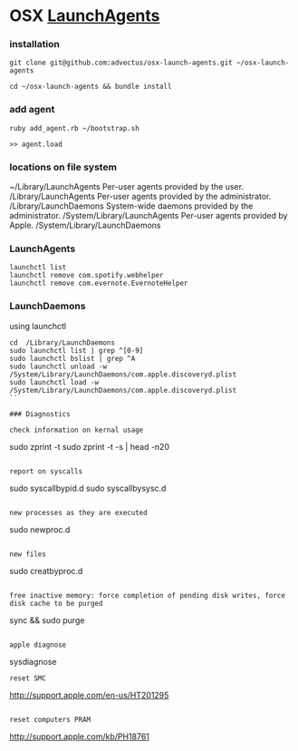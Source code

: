 # OSX [LaunchAgents](https://developer.apple.com/library/mac/documentation/macosx/conceptual/bpsystemstartup/chapters/CreatingLaunchdJobs.html)

### installation
```
git clone git@github.com:advectus/osx-launch-agents.git ~/osx-launch-agents

cd ~/osx-launch-agents && bundle install
```

### add agent

```
ruby add_agent.rb ~/bootstrap.sh

>> agent.load
```

### locations on file system

~/Library/LaunchAgents         Per-user agents provided by the user.
/Library/LaunchAgents          Per-user agents provided by the administrator.
/Library/LaunchDaemons         System-wide daemons provided by the administrator.
/System/Library/LaunchAgents   Per-user agents provided by Apple.
/System/Library/LaunchDaemons

### LaunchAgents

```
launchctl list
launchctl remove com.spotify.webhelper
launchctl remove com.evernote.EvernoteHelper

```

### LaunchDaemons

using launchctl
```
cd  /Library/LaunchDaemons
sudo launchctl list | grep ^[0-9]
sudo launchctl bslist | grep ^A
sudo launchctl unload -w /System/Library/LaunchDaemons/com.apple.discoveryd.plist
sudo launchctl load -w /System/Library/LaunchDaemons/com.apple.discoveryd.plist
``

### Diagnostics

check information on kernal usage 
```
sudo zprint -t
sudo zprint -t -s | head -n20
```

report on syscalls
```
sudo syscallbypid.d
sudo syscallbysysc.d
```

new processes as they are executed
```
sudo newproc.d
```

new files
```
sudo creatbyproc.d
```

free inactive memory: force completion of pending disk writes, force disk cache to be purged
```
sync && sudo purge
```

apple diagnose
```
sysdiagnose
```
reset SMC
```
http://support.apple.com/en-us/HT201295
```

reset computers PRAM
```
http://support.apple.com/kb/PH18761
```
